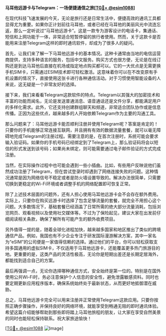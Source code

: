 **马耳他远游卡与Telegram：一场便捷通信之旅[[TG💪+ @esim1088](https://t.me/s/esim1088)]**

在现代科技飞速发展的今天，无论是旅行还是日常生活中，便捷高效的通讯工具都显得尤为重要。如果你正计划前往马耳他，或者已经在马耳他的美丽风光中流连忘返，那么一定听说过“马耳他远游卡”。这是一款专为游客设计的电话卡，集通话、短信和上网功能于一体，非常适合短暂停留的旅行者使用。然而，关于这款卡是否能用来注册Telegram这样的即时通讯软件，却成为了很多人的疑问。

首先，让我们来了解一下马耳他远游卡的基本情况。这种卡通常由当地的电信运营商提供，支持多种语言的服务，包括中文服务。购买方式也很方便，无论是在线订购还是到达马耳他后直接在机场或指定地点购买都可以。它的一大优点是无需更换手机SIM卡，只需通过ESIM技术即可轻松激活。这意味着你可以在不改变原有手机设置的情况下，直接使用这张卡进行各种通信活动。对于习惯使用智能设备的人来说，这无疑是一个非常友好的选择。

接下来，我们来看看Telegram这款软件的特点。Telegram以其强大的加密技术和丰富的功能而闻名，无论是发送普通消息、语音通话还是文件分享，都能满足用户的多样化需求。此外，它还支持创建群组聊天和频道，非常适合团队协作或是信息传播。正因为这些优点，越来越多的人开始依赖Telegram作为主要的沟通工具。

那么问题来了：马耳他远游卡能否顺利注册并使用Telegram呢？答案是肯定的！只要你的手机能够正常连接互联网，并且拥有有效的数据流量套餐，就可以毫无障碍地完成Telegram的注册过程。需要注意的是，在首次注册时，系统可能会要求输入验证码。如果你的手机号码已经绑定到了Telegram上，那么验证码将会以短信的形式发送到该号码；如果尚未绑定，则可能需要通过电子邮件验证的方式完成注册。

当然，在实际操作过程中也可能会遇到一些小插曲。比如，有些用户反映说他们虽然成功注册了Telegram，但在尝试登录时却遇到了网络连接失败的问题。这种情况通常是因为网络信号不稳定或者是防火墙设置导致的。解决办法很简单，只需要切换到更稳定的Wi-Fi环境或者调整手机的网络配置即可恢复正常。

除了上述技术层面的问题外，还有人担心使用马耳他远游卡会不会存在额外费用。实际上，只要你在购买远游卡时选择了包含足够流量的套餐，就完全不用担心这个问题。大多数情况下，基础套餐已经涵盖了日常所需的绝大部分流量消耗，包括浏览网页、观看视频以及使用社交媒体等。不过为了保险起见，建议大家在出发前仔细阅读相关条款，确保了解所有可能产生的额外收费项目。

另外值得一提的是，随着全球化进程加快，越来越多国家和地区推出了类似的跨境通信产品。例如，我国也有不少企业专注于研发国际漫游解决方案，其中一家名为“eSIM”的公司便是一家值得信赖的选择。通过他们的平台，你可以轻松获取支持多国通用的虚拟SIM卡，不仅适用于马耳他远游卡，还能覆盖更多热门旅游目的地。更重要的是，这类产品的灵活性极高，无论你是短期出差还是长期定居海外，都能找到适合自己的方案。

最后再强调一点，无论你选择哪种通信方式，安全始终是第一位的。特别是在国外使用公共Wi-Fi时，务必注意保护个人信息的安全性，避免泄露敏感资料。同时也要定期更新应用程序版本，确保系统始终处于最新状态，从而更好地抵御潜在威胁。

总之，马耳他远游卡完全可以用来注册并正常使用Telegram这款应用。只要你按照正确步骤操作，并保持良好的网络环境，就能享受到畅通无阻的即时通讯体验。希望这篇介绍能够帮助到那些即将踏上马耳他旅程的朋友，让大家在享受自然美景的同时也能轻松保持联系。祝大家旅途愉快！

[[TG💪+ @esim1088](https://t.me/s/esim1088) ![Image](https://i.postimg.cc/4NQfJmqS/Snipaste-2025-05-13-00-14-12.png)]